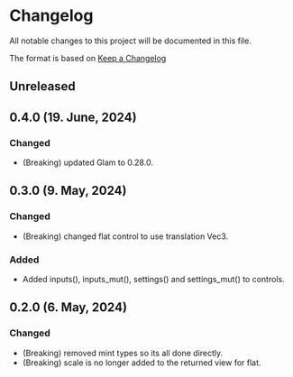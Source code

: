 # Changelog

All notable changes to this project will be documented in this file.

The format is based on [Keep a Changelog](https://keepachangelog.com/en/1.0.0/)
## Unreleased

## 0.4.0 (19. June, 2024)
### Changed
- (Breaking) updated Glam to 0.28.0.

## 0.3.0 (9. May, 2024)
### Changed
- (Breaking) changed flat control to use translation Vec3.

### Added
- Added inputs(), inputs_mut(), settings() and settings_mut() to controls.

## 0.2.0 (6. May, 2024)
### Changed
- (Breaking)  removed mint types so its all done directly.
- (Breaking)  scale is no longer added to the returned view for flat.

